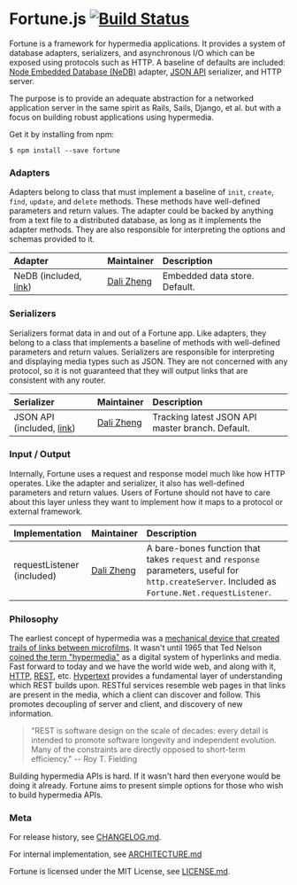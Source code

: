 # Fortune.js [![Build Status](https://travis-ci.org/fortunejs/fortune.png?branch=rewrite)](https://travis-ci.org/fortunejs/fortune)

Fortune is a framework for hypermedia applications. It provides a system of database adapters, serializers, and asynchronous I/O which can be exposed using protocols such as HTTP. A baseline of defaults are included: [Node Embedded Database (NeDB)](https://github.com/louischatriot/nedb) adapter, [JSON API](http://jsonapi.org) serializer, and HTTP server.

The purpose is to provide an adequate abstraction for a networked application server in the same spirit as Rails, Sails, Django, et al. but with a focus on building robust applications using hypermedia.

Get it by installing from npm:
```
$ npm install --save fortune
```


### Adapters

Adapters belong to class that must implement a baseline of `init`, `create`, `find`, `update`, and `delete` methods. These methods have well-defined parameters and return values. The adapter could be backed by anything from a text file to a distributed database, as long as it implements the adapter methods. They are also responsible for interpreting the options and schemas provided to it.


| Adapter          | Maintainer     | Description                             |
|:-----------------|:---------------|:----------------------------------------|
| NeDB (included, [link](https://github.com/louischatriot/nedb)) | [Dali Zheng](http://daliwa.li) | Embedded data store. Default. |


### Serializers

Serializers format data in and out of a Fortune app. Like adapters, they belong to a class that implements a baseline of methods with well-defined parameters and return values. Serializers are responsible for interpreting and displaying media types such as JSON. They are not concerned with any protocol, so it is not guaranteed that they will output links that are consistent with any router.

| Serializer       | Maintainer     | Description                             |
|:-----------------|:---------------|:----------------------------------------|
| JSON API (included, [link](http://jsonapi.org)) | [Dali Zheng](http://daliwa.li) | Tracking latest JSON API master branch. Default. |


### Input / Output

Internally, Fortune uses a request and response model much like how HTTP operates. Like the adapter and serializer, it also has well-defined parameters and return values. Users of Fortune should not have to care about this layer unless they want to implement how it maps to a protocol or external framework.

| Implementation   | Maintainer     | Description                             |
|:-----------------|:---------------|:----------------------------------------|
| requestListener (included) | [Dali Zheng](http://daliwa.li) | A bare-bones function that takes `request` and `response` parameters, useful for `http.createServer`. Included as `Fortune.Net.requestListener`. |


### Philosophy

The earliest concept of hypermedia was a [mechanical device that created trails of links between microfilms](https://en.wikipedia.org/wiki/Memex). It wasn't until 1965 that Ted Nelson [coined the term "hypermedia"](http://www.historyofinformation.com/expanded.php?id=1055) as a digital system of hyperlinks and media. Fast forward to today and we have the world wide web, and along with it, [HTTP](https://en.wikipedia.org/wiki/Hypertext_Transfer_Protocol), [REST](https://en.wikipedia.org/wiki/Representational_state_transfer), etc. [Hypertext](https://en.wikipedia.org/wiki/Hypertext) provides a fundamental layer of understanding which REST builds upon. RESTful services resemble web pages in that links are present in the media, which a client can discover and follow. This promotes decoupling of server and client, and discovery of new information.

> "REST is software design on the scale of decades: every detail is intended to promote software longevity and independent evolution. Many of the constraints are directly opposed to short-term efficiency." -- Roy T. Fielding

Building hypermedia APIs is hard. If it wasn't hard then everyone would be doing it already. Fortune aims to present simple options for those who wish to build hypermedia APIs.


### Meta

For release history, see [CHANGELOG.md](https://github.com/daliwali/fortune/blob/master/CHANGELOG.md).

For internal implementation, see [ARCHITECTURE.md](https://github.com/daliwali/fortune/blob/master/ARCHITECTURE.md)

Fortune is licensed under the MIT License, see [LICENSE.md](https://github.com/daliwali/fortune/blob/master/LICENSE.md).

